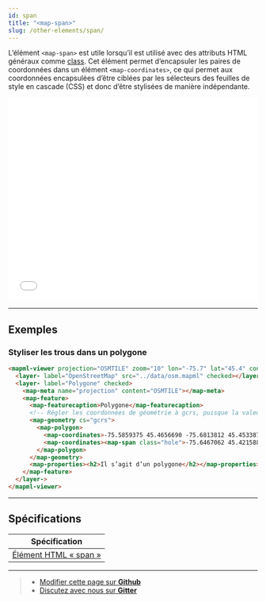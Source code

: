 ```yaml
---
id: span
title: "<map-span>"
slug: /other-elements/span/
---
```


L’élément `<map-span>` est utile lorsqu’il est utilisé avec des attributs HTML généraux comme [class](https://developer.mozilla.org/en-US/docs/Web/HTML/Global_attributes/class). Cet élément permet d’encapsuler les paires de coordonnées dans un élément `<map-coordinates>`, ce qui permet aux coordonnées encapsulées d’être ciblées par les sélecteurs des feuilles de style en cascade (CSS) et donc d’être stylisées de manière indépendante.

<iframe src="../../../demo/map-span-demo/" title="Démo en MapML" height="410" width="100%" scrolling="no" frameBorder="0"></iframe>

---

## Exemples

### Styliser les trous dans un polygone

```html
<mapml-viewer projection="OSMTILE" zoom="10" lon="-75.7" lat="45.4" controls>
  <layer- label="OpenStreetMap" src="../data/osm.mapml" checked></layer->
  <layer- label="Polygone" checked>
    <map-meta name="projection" content="OSMTILE"></map-meta>
    <map-feature>
      <map-featurecaption>Polygone</map-featurecaption>
      <!-- Régler les coordonnées de géométrie à gcrs, puisque la valeur par défaut correspond à pcrs -->
      <map-geometry cs="gcrs">
        <map-polygon>
          <map-coordinates>-75.5859375 45.4656690 -75.6813812 45.4533876 -75.6961441 45.4239978 -75.7249832 45.4083331 -75.7792282 45.3772317 -75.7534790 45.3294614 -75.5831909 45.3815724 -75.6024170 45.4273712 -75.5673981 45.4639834 -75.5859375 45.4656690</map-coordinates>
          <map-coordinates><map-span class="hole">-75.6467062 45.4215881 -75.6889363 45.4049585 -75.6693647 45.3767494 -75.6270640 45.3924229 -75.6467062 45.4215881</map-span></map-coordinates>
        </map-polygon>
      </map-geometry>
      <map-properties><h2>Il s’agit d’un polygone</h2></map-properties>
    </map-feature>
  </layer->
</mapml-viewer>
```

---

## Spécifications 

| Spécification                                                |
|--------------------------------------------------------------|
| [Élément HTML « span »](https://html.spec.whatwg.org/multipage/text-level-semantics.html#the-span-element) |

---

> - [Modifier cette page sur **Github**](https://github.com/Maps4HTML/web-map-doc/edit/main/docs/elements/span.md)
> - [Discutez avec nous sur **Gitter**](https://gitter.im/Maps4HTML/chat)
